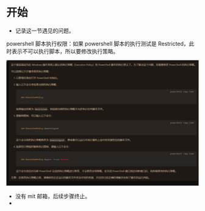 # 开始

- 记录这一节遇见的问题。

powershell 脚本执行权限：如果 powershell 脚本的执行测试是 Restricted，此时表示不可以执行脚本，所以要修改执行策略。

![Alt text](images/image-1.png)

- 没有 mit 邮箱，后续步骤终止。
- 